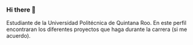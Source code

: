 ### Hi there 👋

Estudiante de la Universidad Politécnica de Quintana Roo. En este perfil encontraran los diferentes proyectos que haga durante la carrera (si me acuerdo).

<!--
**MarcoCatarino/MarcoCatarino** is a ✨ _special_ ✨ repository because its `README.md` (this file) appears on your GitHub profile.

Here are some ideas to get you started:

- 🔭 I’m currently working on ...
- 🌱 I’m currently learning ...
- 👯 I’m looking to collaborate on ...
- 🤔 I’m looking for help with ...
- 💬 Ask me about ...
- 📫 How to reach me: ...
- 😄 Pronouns: ...
- ⚡ Fun fact: ...
-->
